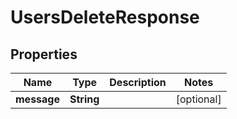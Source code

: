

# UsersDeleteResponse


## Properties

| Name | Type | Description | Notes |
|------------ | ------------- | ------------- | -------------|
|**message** | **String** |  |  [optional] |




